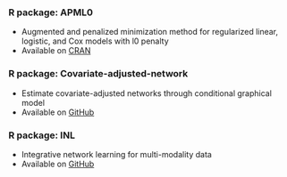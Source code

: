 ### R package: APML0
  - Augmented and penalized minimization method for regularized linear, logistic, and Cox models with l0 penalty
  - Available on [CRAN](https://cran.r-project.org/web/packages/APML0/index.html)
  
  
### R package: Covariate-adjusted-network
  - Estimate covariate-adjusted networks through conditional graphical model
  - Available on [GitHub](https://github.com/shanghongxie/Covariate-adjusted-network)
  
  
### R package: INL
  - Integrative network learning for multi-modality data  
  - Available on [GitHub](https://github.com/shanghongxie/INL)
		
<br/>

